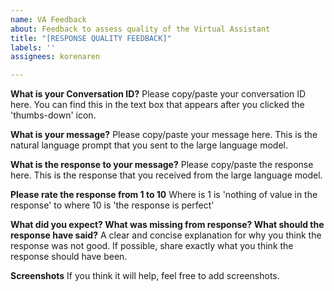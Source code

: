 ```yaml
---
name: VA Feedback
about: Feedback to assess quality of the Virtual Assistant
title: "[RESPONSE QUALITY FEEDBACK]"
labels: ''
assignees: korenaren

---
```


**What is your Conversation ID?**
Please copy/paste your conversation ID here. You can find this in the text box that appears after you clicked the 'thumbs-down' icon.

**What is your message?**
Please copy/paste your message here. This is the natural language prompt that you sent to the large language model.

**What is the response to your message?**
Please copy/paste the response here. This is the response that you received from the large language model.

**Please rate the response from 1 to 10**
Where is 1 is 'nothing of value in the response' to where 10 is 'the response is perfect'

**What did you expect? What was missing from response? What should the response have said?**
A clear and concise explanation for why you think the response was not good. If possible, share exactly what you think the response should have been. 

**Screenshots**
If you think it will help, feel free to add screenshots.
